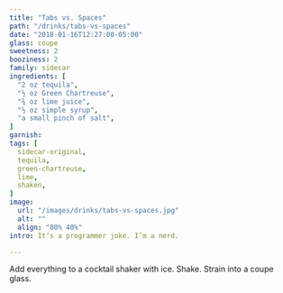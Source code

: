 ```yaml
---
title: "Tabs vs. Spaces"
path: "/drinks/tabs-vs-spaces"
date: "2018-01-16T12:27:00-05:00"
glass: coupe
sweetness: 2
booziness: 2
family: sidecar
ingredients: [
  "2 oz tequila",
  "½ oz Green Chartreuse",
  "¾ oz lime juice",
  "½ oz simple syrup",
  "a small pinch of salt",
]
garnish:
tags: [
  sidecar-original,
  tequila,
  green-chartreuse,
  lime,
  shaken,
]
image:
  url: "/images/drinks/tabs-vs-spaces.jpg"
  alt: ""
  align: "80% 40%"
intro: It’s a programmer joke. I’m a nerd.

---
```


Add everything to a cocktail shaker with ice. Shake. Strain into a coupe glass.
